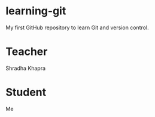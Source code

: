 # learning-git
My first GitHub repository to learn Git and version control.
# Teacher
Shradha Khapra

# Student
Me